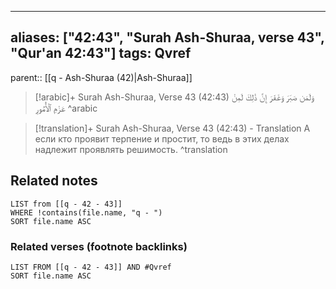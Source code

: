 
---
aliases: ["42:43", "Surah Ash-Shuraa, verse 43", "Qur'an 42:43"]
tags: Qvref
---

parent:: [[q - Ash-Shuraa (42)|Ash-Shuraa]]

> [!arabic]+ Surah Ash-Shuraa, Verse 43 (42:43)
> <span class="quran-arabic">وَلَمَن صَبَرَ وَغَفَرَ إِنَّ ذَٰلِكَ لَمِنْ عَزْمِ ٱلْأُمُورِ</span>
^arabic

> [!translation]+ Surah Ash-Shuraa, Verse 43 (42:43) - Translation
> А если кто проявит терпение и простит, то ведь в этих делах надлежит проявлять решимость.
^translation



## Related notes
```dataview
LIST from [[q - 42 - 43]]
WHERE !contains(file.name, "q - ")
SORT file.name ASC
```

### Related verses (footnote backlinks)
```dataview
LIST FROM [[q - 42 - 43]] AND #Qvref
SORT file.name ASC
```

